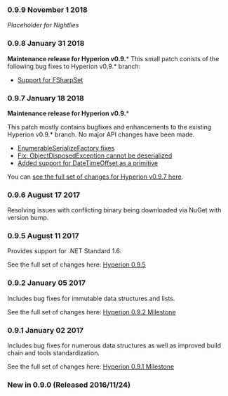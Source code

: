 ### 0.9.9 November 1 2018 ####
*Placeholder for Nightlies*

### 0.9.8 January 31 2018 ####
**Maintenance release for Hyperion v0.9.***
This small patch conists of the following bug fixes to Hyperion v0.9.* branch:

* [Support for FSharpSet<T>](https://github.com/akkadotnet/Hyperion/pull/92)

### 0.9.7 January 18 2018 ####
**Maintenance release for Hyperion v0.9.***

This patch mostly contains bugfixes and enhancements to the existing Hyperion v0.9.* branch. No major API changes have been made.

* [EnumerableSerializeFactory fixes](https://github.com/akkadotnet/Hyperion/pull/81)
* [Fix: ObjectDisposedException cannot be deserialized](https://github.com/akkadotnet/Hyperion/issues/64)
* [Added support for DateTimeOffset as a primitive](https://github.com/akkadotnet/Hyperion/pull/79)

You can [see the full set of changes for Hyperion v0.9.7 here](https://github.com/akkadotnet/Hyperion/milestone/5).

### 0.9.6 August 17 2017

Resolving issues with conflicting binary being downloaded via NuGet with version bump.

### 0.9.5 August 11 2017

Provides support for .NET Standard 1.6.

See the full set of changes here: [Hyperion 0.9.5](https://github.com/akkadotnet/Hyperion/milestone/3)

### 0.9.2 January 05 2017
Includes bug fixes for immutable data structures and lists.

See the full set of changes here: [Hyperion 0.9.2 Milestone](https://github.com/akkadotnet/Hyperion/milestone/2)

### 0.9.1 January 02 2017
Includes bug fixes for numerous data structures as well as improved build chain and tools standardization.

See the full set of changes here: [Hyperion 0.9.1 Milestone](https://github.com/akkadotnet/Hyperion/milestone/1)

### New in 0.9.0 (Released 2016/11/24)
